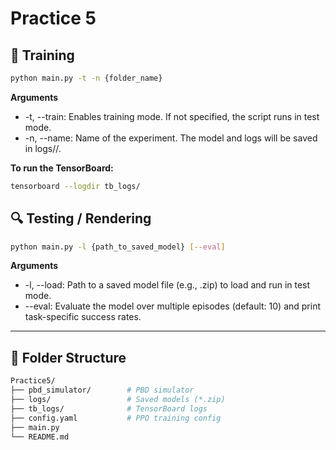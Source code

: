 # Practice 5

## 🚀 Training
```bash
python main.py -t -n {folder_name}
```
**Arguments**
- -t, --train: Enables training mode. If not specified, the script runs in test mode.
- -n, --name: Name of the experiment. The model and logs will be saved in logs/<name>/.

**To run the TensorBoard:**
```bash
tensorboard --logdir tb_logs/
```
## 🔍 Testing / Rendering
```bash
python main.py -l {path_to_saved_model} [--eval]
```
**Arguments**
- -l, --load: Path to a saved model file (e.g., .zip) to load and run in test mode.
- --eval: Evaluate the model over multiple episodes (default: 10) and print task-specific success rates.

---

## 📁 Folder Structure

```bash
Practice5/
├── pbd_simulator/        # PBD simulator
├── logs/                 # Saved models (*.zip)
├── tb_logs/              # TensorBoard logs
├── config.yaml           # PPO training config
├── main.py
└── README.md            

```